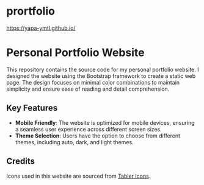# prortfolio
https://yapa-ymtl.github.io/

# Personal Portfolio Website

This repository contains the source code for my personal portfolio website. I designed the website using the Bootstrap framework to create a static web page. The design focuses on minimal color combinations to maintain simplicity and ensure ease of reading and detail comprehension.

## Key Features

- **Mobile Friendly**: The website is optimized for mobile devices, ensuring a seamless user experience across different screen sizes.
- **Theme Selection**: Users have the option to choose from different themes, including auto, dark, and light themes.

## Credits

Icons used in this website are sourced from [Tabler Icons](https://tabler.io/icons).

